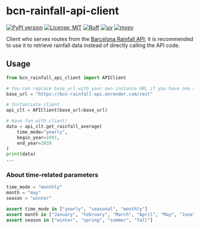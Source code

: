 # bcn-rainfall-api-client

[![PyPI version](https://badge.fury.io/py/bcn-rainfall-api-client.svg)](https://badge.fury.io/py/bcn-rainfall-api-client)
[![License: MIT](https://img.shields.io/badge/License-MIT-yellow.svg)](https://opensource.org/licenses/MIT)
[![Ruff](https://img.shields.io/endpoint?url=https://raw.githubusercontent.com/astral-sh/ruff/main/assets/badge/v2.json)](https://github.com/astral-sh/ruff)
[![uv](https://img.shields.io/endpoint?url=https://raw.githubusercontent.com/astral-sh/uv/main/assets/badge/v0.json)](https://github.com/astral-sh/uv)
[![mypy](https://www.mypy-lang.org/static/mypy_badge.svg)](https://mypy-lang.org/)

Client who serves routes from the [Barcelona Rainfall API](https://github.com/paul-florentin-charles/bcn-rainfall-api); it is recommended to use it to retrieve rainfall data instead of directly calling the API code.

## Usage

```python
from bcn_rainfall_api_client import APIClient

# You can replace base_url with your own instance URL if you have one running
base_url = "https://bcn-rainfall-api.onrender.com/rest"

# Instantiate client
api_clt = APIClient(base_url=base_url)

# Have fun with client!
data = api_clt.get_rainfall_average(
    time_mode="yearly",
    begin_year=1991,
    end_year=2020
)
print(data)
...
```

### About time-related parameters

```python
time_mode = "monthly"
month = "may"
season = "winter"

assert time_mode in ["yearly", "seasonal", "monthly"]
assert month in ["January", "February", "March", "April", "May", "June", "July", "August", "September", "October", "November", "December"]
assert season in ["winter", "spring", "summer", "fall"]
```